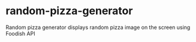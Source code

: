 # random-pizza-generator

Random pizza generator displays random pizza image on the screen using Foodish API
